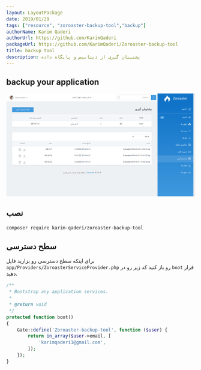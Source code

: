 ```yaml
---
layout: LayoutPackage
date: 2019/01/29
tags: ["resource", "zoroaster-backup-tool","backup"]
authorName: Karim Qaderi 
authorUrl: https://github.com/KarimQaderi
packageUrl: https://github.com/KarimQaderi/Zoroaster-backup-tool
title: backup tool
description: پشتیبان گیری از دیتابیس و پایگاه داده
---
```


## backup your application

![](https://raw.githubusercontent.com/KarimQaderi/Zoroaster-backup-tool/master/1.png)

## نصب 

```bash
composer require karim-qaderi/zoroaster-backup-tool
```



## سطح دسترسی 

برای اینکه سطح دسترسی رو بزارید فایل `app/Providers/ZoroasterServiceProvider.php` رو باز کنید کد زیر رو در `boot` قرار دهید. 

```php
/**
 * Bootstrap any application services.
 *
 * @return void
 */
protected function boot()
{
    Gate::define('Zoroaster-backup-tool', function ($user) {
        return in_array($user->email, [
            'karimqaderi1@gmail.com',
        ]);
    });
}
```